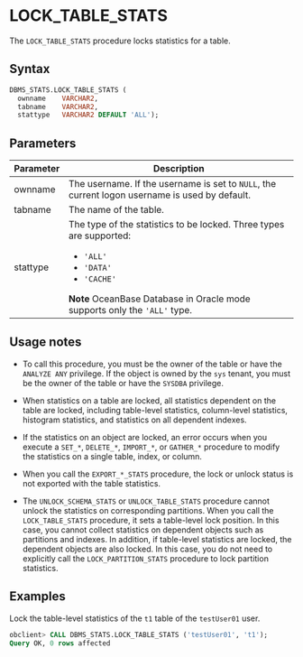 # LOCK_TABLE_STATS

The `LOCK_TABLE_STATS` procedure locks statistics for a table.

## Syntax

```sql
DBMS_STATS.LOCK_TABLE_STATS (
  ownname    VARCHAR2,
  tabname    VARCHAR2,
  stattype   VARCHAR2 DEFAULT 'ALL');
```

## Parameters

| Parameter | Description                                                                                                                                                                                                                  |
|-----------|------------------------------------------------------------------------------------------------------------------------------------------------------------------------------------------------------------------------------|
| ownname   | The username. If the username is set to `NULL`, the current logon username is used by default.                                                                                                                               |
| tabname   | The name of the table.                                                                                                                                                                                                       |
| stattype  | The type of the statistics to be locked. Three types are supported: <ul><li> `'ALL'` </li>  <li> `'DATA'`   </li>  <li> `'CACHE'` </li>  </ul>    **Note** OceanBase Database in Oracle mode supports only the `'ALL'` type. |


## Usage notes

* To call this procedure, you must be the owner of the table or have the `ANALYZE ANY` privilege. If the object is owned by the `sys` tenant, you must be the owner of the table or have the `SYSDBA` privilege.

* When statistics on a table are locked, all statistics dependent on the table are locked, including table-level statistics, column-level statistics, histogram statistics, and statistics on all dependent indexes.

* If the statistics on an object are locked, an error occurs when you execute a `SET_*`, `DELETE_*`, `IMPORT_*`, or `GATHER_*` procedure to modify the statistics on a single table, index, or column.

* When you call the `EXPORT_*_STATS` procedure, the lock or unlock status is not exported with the table statistics.

* The `UNLOCK_SCHEMA_STATS` or `UNLOCK_TABLE_STATS` procedure cannot unlock the statistics on corresponding partitions. When you call the `LOCK_TABLE_STATS` procedure, it sets a table-level lock position. In this case, you cannot collect statistics on dependent objects such as partitions and indexes. In addition, if table-level statistics are locked, the dependent objects are also locked. In this case, you do not need to explicitly call the `LOCK_PARTITION_STATS` procedure to lock partition statistics.


## Examples

Lock the table-level statistics of the `t1` table of the `testUser01` user.

```sql
obclient> CALL DBMS_STATS.LOCK_TABLE_STATS ('testUser01', 't1');
Query OK, 0 rows affected
```
